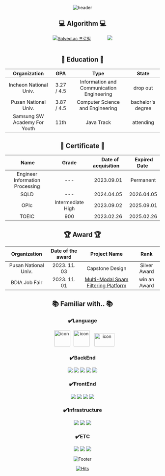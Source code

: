 <!--
**newbieman123/newbieman123** is a ✨ _special_ ✨ repository because its `README.md` (this file) appears on your GitHub profile.
Here are some ideas to get you started:
- 🔭 I’m currently working on ...
- 🌱 I’m currently learning ...
- 👯 I’m looking to collaborate on ...
- 🤔 I’m looking for help with ...
- 💬 Ask me about ...
- 📫 How to reach me: ...
- 😄 Pronouns: ...
- ⚡ Fun fact: ...
-->

<div align="center">
 

![header](https://capsule-render.vercel.app/api?type=waving&color=75BDE0&height=200&section=header&text=Kangwoo's%20GitHub&fontSize=70&fontColor=FFFFFF)

## 💻 Algorithm 💻

[![Solved.ac
프로필](http://mazassumnida.wtf/api/v2/generate_badge?boj=dbdbais)](https://solved.ac/dbdbais)     
<img src="http://mazandi.herokuapp.com/api?handle=dbdbais&theme=cold"/>  
<br>

## 📖 Education 📖
|Organization|GPA|Type|State|
|:---:|:---:|:---:|:---:|
|Incheon National Univ.|3.27 / 4.5 |Information and Communication Engineering|drop out|
|Pusan National Univ.|3.87 / 4.5 |Computer Science and Engineering|bachelor's degree|
|Samsung SW Academy For Youth| 11th |Java Track|attending|

## 📄 Certificate 📄
|&nbsp;&nbsp;&nbsp;&nbsp;&nbsp;&nbsp;&nbsp;&nbsp;&nbsp;Name&nbsp;&nbsp;&nbsp;&nbsp;&nbsp;&nbsp;&nbsp;&nbsp;|&nbsp;&nbsp;&nbsp;&nbsp;&nbsp;&nbsp;&nbsp;&nbsp;Grade&nbsp;&nbsp;&nbsp;&nbsp;&nbsp;&nbsp;&nbsp;&nbsp;|&nbsp;&nbsp;&nbsp;Date of acquisition&nbsp;&nbsp;&nbsp;|&nbsp;Expired Date&nbsp;|
|:---:|:---:|:---:|:---:|
|Engineer Information Processing|---|2023.09.01|Permanent|
|SQLD|---|2024.04.05|2026.04.05|
|OPIc|Intermediate High|2023.09.02|2025.09.01|
|TOEIC|900|2023.02.26|2025.02.26|


## 🏆 Award 🏆
|Organization|Date of the award|Project Name|Rank|
|:---:|:---:|:---:|:---:|
|Pusan National Univ.|2023. 11. 03|Capstone Design|Silver Award|
|BDIA Job Fair|2023. 11. 01|[Multi-Modal Spam Filtering Platform](https://github.com/dbdbais/Graduation-Project)|win an Award|


<!--
|Organization|Date||
|:---:|:---:|:---:|
|Incheon National Univ.|2016. 02 ~ 2018. 12|Information and Communication engineering|
|Pusan National Univ.|2020. 02 ~ 2024. 02|Computer Science and Engineering|
-->
## 📚 Familiar with.. 📚
### ✔️Language
 &nbsp;&nbsp; <img src="https://techstack-generator.vercel.app/python-icon.svg" alt="icon" width="52" height="52" /> &nbsp;&nbsp;<img src="https://techstack-generator.vercel.app/java-icon.svg" alt="icon" width="52" height="52" /> &nbsp;&nbsp; <img src="https://techstack-generator.vercel.app/cpp-icon.svg" alt="icon" width="65" height="43" />

<!-- ![C++](https://img.shields.io/badge/c++-%2300599C.svg?style=for-the-badge&logo=c%2B%2B&logoColor=white) ![Python](https://img.shields.io/badge/python-3670A0?style=for-the-badge&logo=python&logoColor=ffdd54) ![Java](https://img.shields.io/badge/java-%23ED8B00.svg?style=for-the-badge&logo=openjdk&logoColor=white)
-->

 ### ✔️BackEnd
<div align=center> 
  <img src="https://img.shields.io/badge/spring-6DB33F?style=for-the-badge&logo=spring&logoColor=white">
  <img src="https://img.shields.io/badge/springboot-6DB33F?style=for-the-badge&logo=springboot&logoColor=white">
      <img src="https://img.shields.io/badge/Security-6DB33F?style=for-the-badge&logo=springsecurity&logoColor=white">
        <img src="https://img.shields.io/badge/Batch-6DB33F?style=for-the-badge&logo=&logoColor=white">

   <img src="https://img.shields.io/badge/Jsp-e76f00?style=for-the-badge&logo=Jsp&logoColor=white"> 
</div>

### ✔️FrontEnd

<div align=center>
 <img src="https://img.shields.io/badge/vue.js-4FC08D?style=for-the-badge&logo=vue.js&logoColor=white"> <img src="https://img.shields.io/badge/html5-E34F26?style=for-the-badge&logo=html5&logoColor=white">   <img src="https://img.shields.io/badge/css-1572B6?style=for-the-badge&logo=css3&logoColor=white">   <img src="https://img.shields.io/badge/javascript-F7DF1E?style=for-the-badge&logo=javascript&logoColor=black"> 
</div>

### ✔️Infrastructure

<div align=center>
  <img src="https://img.shields.io/badge/docker-2496ED?style=for-the-badge&logo=docker&logoColor=white">
  <img src="https://img.shields.io/badge/aws-FF9900?style=for-the-badge&logo=amazon&logoColor=white">
  <img src="https://img.shields.io/badge/jenkins-D24939?style=for-the-badge&logo=jenkins&logoColor=white">
</div>

  ### ✔️ETC
  <div align=center>
     <img src="https://img.shields.io/badge/mysql-4479A1?style=for-the-badge&logo=mysql&logoColor=white">
              <img src="https://img.shields.io/badge/Redis-FF4438?style=for-the-badge&logo=redis&logoColor=white">
            <img src="https://img.shields.io/badge/Kafka-231F20?style=for-the-badge&logo=apachekafka&logoColor=white">
</div>


 ![Footer](https://capsule-render.vercel.app/api?type=waving&color=75BDE0&height=200&section=footer)
 
 [![Hits](https://hits.seeyoufarm.com/api/count/incr/badge.svg?url=https%3A%2F%2Fgithub.com%2Fdbdbais&count_bg=%2379C83D&title_bg=%23555555&icon=&icon_color=%23E7E7E7&title=hits&edge_flat=false)](https://hits.seeyoufarm.com)
 </div>
